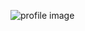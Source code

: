 ![profile image](https://avatars2.githubusercontent.com/u/70816963?s=400&u=563a344e8246ec8415d1f3a9972c15a47b81136b&v=4)
